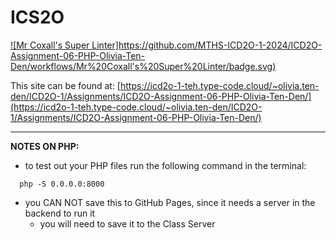 # ICS2O

[![Mr Coxall's Super Linter]https://github.com/MTHS-ICD2O-1-2024/ICD2O-Assignment-06-PHP-Olivia-Ten-Den/workflows/Mr%20Coxall's%20Super%20Linter/badge.svg)](https://github.com/MTHS-ICD2O-1-2024/ICD2O-Assignment-06-PHP-Olivia-Ten-Den/actions)

This site can be found at: [https://icd2o-1-teh.type-code.cloud/~olivia.ten-den/ICD2O-1/Assignments/ICD2O-Assignment-06-PHP-Olivia-Ten-Den/](https://icd2o-1-teh.type-code.cloud/~olivia.ten-den/ICD2O-1/Assignments/ICD2O-Assignment-06-PHP-Olivia-Ten-Den/)

---

**NOTES ON PHP:**
- to test out your PHP files run the following command in the terminal:
```console
  php -S 0.0.0.0:8000
```
- you CAN NOT save this to GitHub Pages, since it needs a server in the backend to run it
  - you will need to save it to the Class Server
